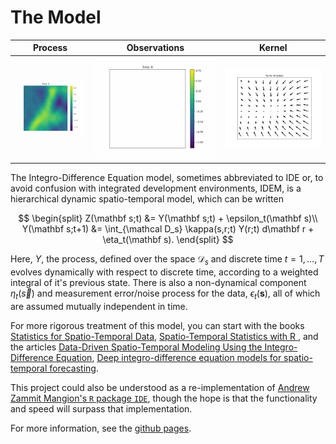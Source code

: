 # The Model

| Process                 | Observations        | Kernel                 |
|:-----------------------:|:-------------------:|:----------------------:|
| ![](./docs/process.gif) | ![](./docs/obs.gif) | ![](./docs/kernel.png) |

The Integro-Difference Equation model, sometimes abbreviated to IDE or, to avoid confusion with integrated development environments, IDEM, is a hierarchical dynamic spatio-temporal model, which can be written

$$
\begin{split}
Z(\mathbf s;t) &= Y(\mathbf s;t) + \epsilon_t(\mathbf s)\\
Y(\mathbf s;t+1) &= \int_{\mathcal D_s} \kappa(s,r;t) Y(r;t) d\mathbf r + \eta_t(\mathbf s).
\end{split}
$$

Here, $Y$, the process, defined over the space $\mathcal D_s$ and discrete time $t=1, \dots, T$ evolves dynamically with respect to discrete time, according to a weighted integral of it's previous state. 
There is also a non-dynamical component $\eta_t(\vec s)$ and measurement error/noise process for the data, $\epsilon_t(\mathbf s)$, all of which are assumed mutually independent in time.

For more rigorous treatment of this model, you can start with the books [Statistics for Spatio-Temporal Data](https://www.wiley.com/en-ie/Statistics+for+Spatio-Temporal+Data-p-9780471692744), [Spatio-Temporal Statistics with R ](https://www.taylorfrancis.com/books/mono/10.1201/9781351769723/spatio-temporal-statistics-christopher-wikle-andrew-zammit-mangion-noel-cressie), and the articles [Data-Driven Spatio-Temporal Modeling Using the Integro-Difference Equation](https://ieeexplore-ieee-org.ezphost.dur.ac.uk/document/4623135), [Deep integro-difference equation models for spatio-temporal forecasting](https://www-sciencedirect-com.ezphost.dur.ac.uk/science/article/pii/S2211675320300026).

This project could also be understood as a re-implementation of [Andrew Zammit Mangion's `R` package `IDE`](https://github.com/andrewzm/IDE), though the hope is that the functionality and speed will surpass that implementation.


For more information, see the [github pages](https://tatephughes.github.io/JAX-IDEM/).

